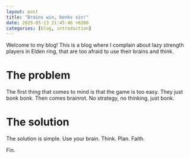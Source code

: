 ```yaml
---
layout: post
title: "Brains win, bonks sin!"
date: 2025-05-13 21:45:46 +0200
categories: [blog, introduction]
---
```


Welcome to my blog! This is a blog where I complain about lazy strength players in Elden ring, that are too afraid to use their brains and think.

# The problem

The first thing that comes to mind is that the game is too easy.
They just bonk bonk.
Then comes brainrot.
No strategy, no thinking, just bonk.

# The solution

The solution is simple.
Use your brain.
Think.
Plan.
Faith.

Fin.




